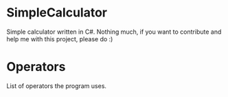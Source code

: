# SimpleCalculator
Simple calculator written in C#. Nothing much, if you want to contribute and help me with this project, please do :)

# Operators
List of operators the program uses.

